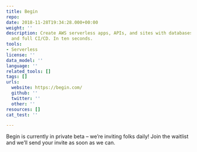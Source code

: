 ```yaml
---
title: Begin
repo: 
date: 2018-11-28T19:34:28.000+00:00
weight: ''
description: Create AWS serverless apps, APIs, and sites with databases, sessions,
  and full CI/CD. In ten seconds.
tools:
- Serverless
license: ''
data_model: ''
language: ''
related_tools: []
tags: []
urls:
  website: https://begin.com/
  github: ''
  twitter: ''
  other: ''
resources: []
cat_test: ''

---
```

Begin is currently in private beta – we’re inviting folks daily! Join the waitlist and we’ll send your invite as soon as we can.